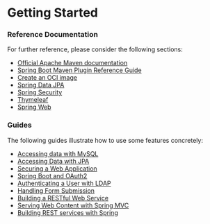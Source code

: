# Getting Started

### Reference Documentation
For further reference, please consider the following sections:

* [Official Apache Maven documentation](https://maven.apache.org/guides/index.html)
* [Spring Boot Maven Plugin Reference Guide](https://docs.spring.io/spring-boot/docs/2.5.0/maven-plugin/reference/html/)
* [Create an OCI image](https://docs.spring.io/spring-boot/docs/2.5.0/maven-plugin/reference/html/#build-image)
* [Spring Data JPA](https://docs.spring.io/spring-boot/docs/2.5.0/reference/htmlsingle/#boot-features-jpa-and-spring-data)
* [Spring Security](https://docs.spring.io/spring-boot/docs/2.5.0/reference/htmlsingle/#boot-features-security)
* [Thymeleaf](https://docs.spring.io/spring-boot/docs/2.5.0/reference/htmlsingle/#boot-features-spring-mvc-template-engines)
* [Spring Web](https://docs.spring.io/spring-boot/docs/2.5.0/reference/htmlsingle/#boot-features-developing-web-applications)

### Guides
The following guides illustrate how to use some features concretely:

* [Accessing data with MySQL](https://spring.io/guides/gs/accessing-data-mysql/)
* [Accessing Data with JPA](https://spring.io/guides/gs/accessing-data-jpa/)
* [Securing a Web Application](https://spring.io/guides/gs/securing-web/)
* [Spring Boot and OAuth2](https://spring.io/guides/tutorials/spring-boot-oauth2/)
* [Authenticating a User with LDAP](https://spring.io/guides/gs/authenticating-ldap/)
* [Handling Form Submission](https://spring.io/guides/gs/handling-form-submission/)
* [Building a RESTful Web Service](https://spring.io/guides/gs/rest-service/)
* [Serving Web Content with Spring MVC](https://spring.io/guides/gs/serving-web-content/)
* [Building REST services with Spring](https://spring.io/guides/tutorials/bookmarks/)

